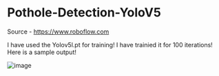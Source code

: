 # Pothole-Detection-YoloV5

Source - https://www.roboflow.com

I have used the Yolov5l.pt for training! I have trainied it for 100 iterations! 
Here is a sample output! 

![image](https://user-images.githubusercontent.com/20862520/156115286-8c84befa-a168-4086-afcd-06aa142c0cfb.png)
